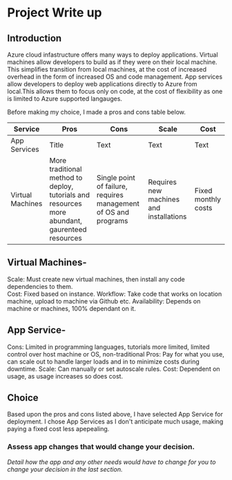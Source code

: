 # Project Write up
## Introduction
   Azure cloud infastructure offers many ways to deploy applications. Virtual machines allow developers to build as if they were on their local machine. This simplifies transition from local machines, at the cost of increased overhead in the form of increased OS and code management. App services allow developers to deploy web applications directly to Azure from local.This allows them to focus only on code, at the cost of flexibility as one is limited to Azure supported langauges. 
   
   Before making my choice, I made a pros and cons table below.  
   
| Service | Pros| Cons | Scale | Cost |  
| ----------- | ----------- | ----------- | ----------- |   ----------- |
| App Services      | Title       | Text        | Text|  Text|
| Virtual Machines   | More traditional method to deploy, tutorials and resources more abundant, gaurenteed resources  | Single point of failure, requires management of OS and programs        | Requires new machines and installations        |  Fixed monthly costs| 

## Virtual Machines-

Scale: Must create new virtual machines, then install any code dependencies to them.  
Cost: Fixed based on instance. 
Workflow: Take code that works on location machine, upload to machine via Github etc. 
Availability: Depends on machine or machines, 100% dependant on it.
## App Service-
Cons: Limited in programming languages, tutorials more limited, limited control over host machine or OS, non-traditional
Pros: Pay for what you use, can scale out to handle larger loads and in to minimize costs during downtime.
Scale: Can manually or set autoscale rules. 
Cost: Dependent on usage, as usage increases so does cost.  

## Choice

  Based upon the pros and cons listed above, I have selected App Service for deployment. I chose App Services as I don't anticipate much usage, making paying a fixed cost less apepealing. 
### Assess app changes that would change your decision.

*Detail how the app and any other needs would have to change for you to change your decision in the last section.* 
